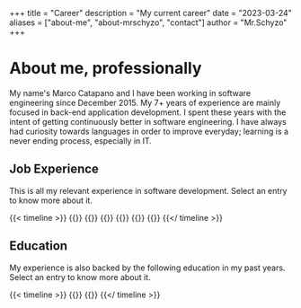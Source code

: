 +++
title = "Career"
description = "My current career"
date = "2023-03-24"
aliases = ["about-me", "about-mrschyzo", "contact"]
author = "Mr.Schyzo"
+++

# About me, professionally

My name's Marco Catapano and I have been working in software engineering since December 2015.
My 7+ years of experience are mainly focused in back-end application development. 
I spent these years with the intent of getting continuously better in software engineering. 
I have always had curiosity towards languages in order to improve everyday; learning is a never ending process, especially in IT.

## Job Experience

This is all my relevant experience in software development.
Select an entry to know more about it. 

{{< timeline >}}
    {{<event
        url="https://traderepublic.com"
        from="05/2022" to="current" 
        role="Engineer II" company="Trade Republic GmbH" 
    >}}
    {{<event
        url="https://www.prima.it/"
        from="05/2021" to="04/2022" 
        role="Software Engineer" company="Prima Assicurazioni SpA" 
    >}}
    {{<event
        url="https://www.extrasys.it/en/red"
        from="09/2018" to="04/2021" 
        role="Software Engineer" company="Extra Red Srl" 
    >}}
    {{<event
        url="https://www.gruppometa.it/"
        from="09/2016" to="05/2018" 
        role="Software Developer" company="M.E.T.A. srl" 
    >}}
    {{<event
        url="https://www.siter.it/"
        from="12/2015" to="08/2016" 
        role="Software Developer" company="Siter srl" 
    >}}
    {{<event
        url="https://www.siter.it/"
        from="07/2015" to="10/2015" 
        role="Trainee" company="Siter srl" 
    >}}
{{</ timeline >}}

## Education

My experience is also backed by the following education in my past years.
Select an entry to know more about it.

{{< timeline >}}
    {{<event
        url="https://di.unipi.it/"
        from="09/2012" to="12/2015" 
        role="Computer Science" company="Università di Pisa" 
    >}}
    {{<event
        url="https://www.antoniopesenti.edu.it/"
        from="09/2007" to="07/2012" 
        role="Accounting and programming" company="I.I.S.S Antonio Pesenti" 
    >}}
{{</ timeline >}}
